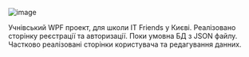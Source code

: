 ![image](https://github.com/ArTeGaS/WPF_User_App_For_IT_Friends_School/assets/89486219/e28c98e7-8544-4c71-84d6-a92a4ce75d3c)

Учнівський WPF проект, для школи IT Friends у Києві.
Реалізовано сторінку реєстрації та авторизації. Поки умовна БД з JSON файлу. Частково реалізовані сторінки користувача та редагування данних.
